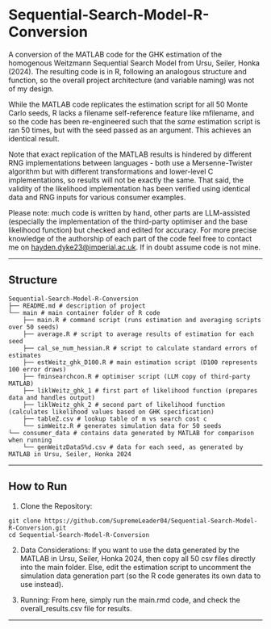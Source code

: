 # Sequential-Search-Model-R-Conversion
A conversion of the MATLAB code for the GHK estimation of the homogenous Weitzmann Sequential Search Model from Ursu, Seiler, Honka (2024). The resulting code is in R, following an analogous structure and function, so the overall project architecture (and variable naming) was not of my design.

While the MATLAB code replicates the estimation script for all 50 Monte Carlo seeds, R lacks a filename self-reference feature like mfilename, and so the code has been re-engineered such that the _same_ estimation script is ran 50 times, but with the seed passed as an argument. This achieves an identical result.

Note that exact replication of the MATLAB results is hindered by different RNG implementations between languages - both use a Mersenne-Twister algorithm but with different transformations and lower-level C implementations, so results will not be exactly the same. That said, the validity of the likelihood implementation has been verified using identical data and RNG inputs for various consumer examples.

Please note: much code is written by hand, other parts are LLM-assisted (especially the implementation of the third-party optimiser and the base likelihood function) but checked and edited for accuracy. For more precise knowledge of the authorship of each part of the code feel free to contact me on hayden.dyke23@imperial.ac.uk. If in doubt assume code is not mine.

---

## Structure

```
Sequential-Search-Model-R-Conversion
├── README.md # description of project
└── main # main container folder of R code
    ├── main.R # command script (runs estimation and averaging scripts over 50 seeds)
    ├── average.R # script to average results of estimation for each seed
    ├── cal_se_num_hessian.R # script to calculate standard errors of estimates
    ├── estWeitz_ghk_D100.R # main estimation script (D100 represents 100 error draws)
    ├── fminsearchcon.R # optimiser script (LLM copy of third-party MATLAB)
    ├── liklWeitz_ghk_1 # first part of likelihood function (prepares data and handles output)
    ├── liklWeitz_ghk_2 # second part of likelihood function (calculates likelihood values based on GHK specification)
    ├── tableZ.csv # lookup table of m vs search cost c
    └── simWeitz.R # generates simulation data for 50 seeds
└── consumer_data # contains data generated by MATLAB for comparison when running
    └── genWeitzDataS%d.csv # data for each seed, as generated by MATLAB in Ursu, Seiler, Honka 2024
```
---
## How to Run

1) Clone the Repository:
```
git clone https://github.com/SupremeLeader04/Sequential-Search-Model-R-Conversion.git
cd Sequential-Search-Model-R-Conversion
```

2) Data Considerations:
If you want to use the data generated by the MATLAB in Ursu, Seiler, Honka 2024, then copy all 50 csv files directly into the main folder. Else, edit the estimation script to uncomment the simulation data generation part (so the R code generates its own data to use instead).

3) Running:
From here, simply run the main.rmd code, and check the overall_results.csv file for results.
---
